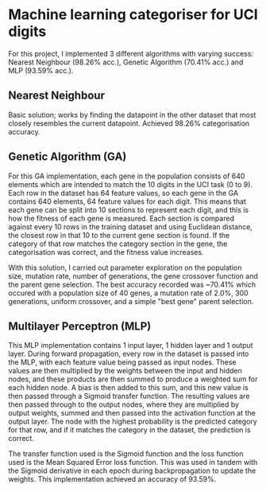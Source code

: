 # Machine learning categoriser for UCI digits
For this project, I implemented 3 different algorithms with varying success: Nearest Neighbour (98.26% acc.), Genetic Algorithm (70.41% acc.) and MLP (93.59% acc.).

## Nearest Neighbour
Basic solution; works by finding the datapoint in the other dataset that most closely resembles the current datapoint. Achieved 98.26% categorisation accuracy.

## Genetic Algorithm (GA)
For this GA implementation, each gene in the population consists of 640 elements which are intended to match the 10 digits in the UCI task (0 to 9). Each row in the dataset has 64 feature values, so each gene in the GA contains 640 elements, 64 feature values for each digit. This means that each gene can be split into 10 sections to represent each digit, and this is how the fitness of each gene is measured. Each section is compared against every 10 rows in the training dataset and using Euclidean distance, the closest row in that 10 to the current gene section is found. If the category of that row matches the category section in the gene, the categorisation was correct, and the fitness value increases. 

With this solution, I carried out parameter exploration on the population size, mutation rate, number of generations, the gene crossover function and the parent gene selection. The best accuracy recorded was ~70.41% which occured with a population size of 40 genes, a mutation rate of 2.0%, 300 generations, uniform crossover, and a simple "best gene" parent selection.

## Multilayer Perceptron (MLP)
This MLP implementation contains 1 input layer, 1 hidden layer and 1 output layer. During forward propagation, every row in the dataset is passed into the MLP, with each feature value being passed as input nodes. These values are then multiplied by the weights between the input and hidden nodes, and these products are then summed to produce a weighted sum for each hidden node. A bias is then added to this sum, and this new value is then passed through a Sigmoid transfer function. The resulting values are then passed through to the output nodes, where they are multiplied by output weights, summed and then passed into the activation function at the output layer. The node with the highest probability is the predicted category for that row, and if it matches the category in the dataset, the prediction is correct. 

The transfer function used is the Sigmoid function and the loss function used is the Mean Squared Error loss function. This was used in tandem with the Sigmoid derivative in each epoch during backpropagation to update the weights. This implementation achieved an accuracy of 93.59%.
